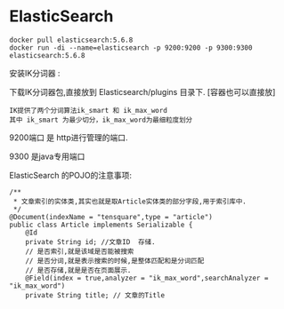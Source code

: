 
# ElasticSearch 

    docker pull elasticsearch:5.6.8 
    docker run -di --name=elasticsearch -p 9200:9200 -p 9300:9300 elasticsearch:5.6.8
    
安装IK分词器 :

下载IK分词器包,直接放到 Elasticsearch/plugins 目录下. [容器也可以直接放]
    
    IK提供了两个分词算法ik_smart 和 ik_max_word
    其中 ik_smart 为最少切分，ik_max_word为最细粒度划分

9200端口 是 http进行管理的端口.

9300 是java专用端口


ElasticSearch 的POJO的注意事项:

    /**
     * 文章索引的实体类,其实也就是取Article实体类的部分字段,用于索引库中.
     */
    @Document(indexName = "tensquare",type = "article")
    public class Article implements Serializable {    
        @Id
        private String id; //文章ID  存储.
        // 是否索引,就是该域是否能被搜索
        // 是否分词,就是表示搜索的时候,是整体匹配和是分词匹配
        // 是否存储,就是是否在页面展示.
        @Field(index = true,analyzer = "ik_max_word",searchAnalyzer = "ik_max_word")
        private String title; // 文章的Title


    
    






